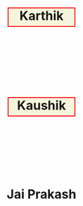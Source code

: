 <!DOCTYPE html>
<html lang="en">
<head>
    <meta charset="UTF-8">
    <meta name="viewport" content="width=device-width, initial-scale=1.0">
    <title>Document</title>
    <link rel="stylesheet" href="">
    <style>
        body{
            background-image: url("gost.jpg");
        }
        .Uni,.Ui,.un{
          border: 2px solid red;
          height: 40px;
          width: 150px;
        background-color: beige;}
        .Uni:hover{
           transform: rotate(+600000000deg);
           transition: 1000000s;}
        .Ui:hover{
            transform: scale(2);
            transition: 5s;}
        .un:hover{
            transform: skew(-30deg);}
        .d{
            animation: ds 5s ease-in 5s ;}
            @keyframes ds {
                from{transform: translatex(500px);}
                to{transform: translatey(600px);}}
    </style>
</head>
<body>
    <center>
    <h1 class="Uni">Karthik</h1><br><br><br><br><br><br>
    <h1 class="Ui">Kaushik</h1><br><br><br><br><br><br>
    <h1 class="d">Jai Prakash</h1><br><br><br><br><br><br><br><br>
    </center>
</body>
</html>
